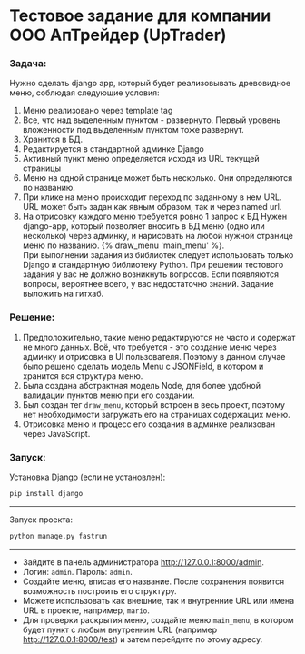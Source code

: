 # Тестовое задание для компании <br /> ООО АпТрейдер (UpTrader)

### Задача:
Нужно сделать django app, который будет реализовывать древовидное меню, соблюдая следующие условия:
1) Меню реализовано через template tag
2) Все, что над выделенным пунктом - развернуто. Первый уровень вложенности под выделенным пунктом тоже развернут.
3) Хранится в БД.
4) Редактируется в стандартной админке Django
5) Активный пункт меню определяется исходя из URL текущей страницы
6) Меню на одной странице может быть несколько. Они определяются по названию.
7) При клике на меню происходит переход по заданному в нем URL. URL может быть задан как явным образом, так и через
named url.
8) На отрисовку каждого меню требуется ровно 1 запрос к БД
 Нужен django-app, который позволяет вносить в БД меню (одно или несколько) через админку, и нарисовать на любой нужной
странице меню по названию.
 {% draw_menu 'main_menu' %}.<br />
При выполнении задания из библиотек следует использовать только Django и стандартную библиотеку Python.
При решении тестового задания у вас не должно возникнуть вопросов. Если появляются вопросы, вероятнее всего, у вас
недостаточно знаний.
Задание выложить на гитхаб.

### Решение:
1) Предположительно, такие меню редактируются не часто и содержат не много данных. Всё, что требуется - это создание
меню через админку и отрисовка в UI пользователя. Поэтому в данном случае было решено сделать модель Menu с JSONField,
в котором и хранится вся структура меню.
2) Была создана абстрактная модель Node, для более удобной валидации пунктов меню при его создании.
3) Был создан тег ```draw_menu```, который встроен в весь проект, поэтому нет необходимости загружать его на страницах
содержащих меню.
4) Отрисовка меню и процесс его создания в админке реализован через JavaScript.

### Запуск:
Установка Django (если не установлен):
```sh
pip install django
```
------------------------
Запуск проекта:
```sh
python manage.py fastrun
```
------------------------
- Зайдите в панель администратора http://127.0.0.1:8000/admin. <br />
- Логин: ```admin```. Пароль: ```admin```. <br />
- Создайте меню, вписав его название. После сохранения появится возможность построить его структуру.
- Можете использовать как внешние, так и внутренние URL или имена URL в проекте, например, ```mario```.
- Для проверки раскрытия меню, создайте меню ```main_menu```, в котором будет пункт с любым внутренним URL
(например http://127.0.0.1:8000/test) и затем перейдите по этому адресу.
